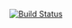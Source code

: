 [![Build Status](https://www.bitrise.io/app/f54a7d5b82de600b/status.svg?token=Hbkg2VKf-VqlcWOjt99KPw&branch=master)](https://www.bitrise.io/app/f54a7d5b82de600b)
